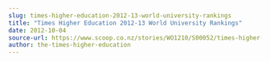 ```yaml
---
slug: times-higher-education-2012-13-world-university-rankings
title: "Times Higher Education 2012-13 World University Rankings"
date: 2012-10-04
source-url: https://www.scoop.co.nz/stories/WO1210/S00052/times-higher-education-2012-13-world-university-rankings.htm
author: the-times-higher-education
---
```

